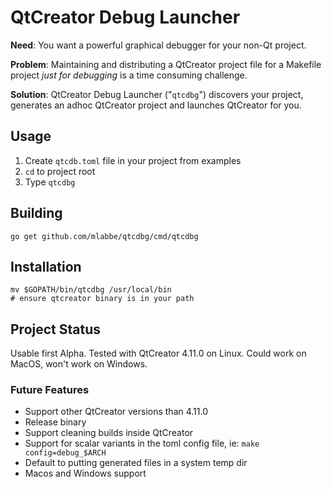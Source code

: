 # QtCreator Debug Launcher #

**Need**: You want a powerful graphical debugger for your non-Qt project.

**Problem**: Maintaining and distributing a QtCreator project file for a Makefile project _just for debugging_ is a time consuming challenge.

**Solution**: QtCreator Debug Launcher ("`qtcdbg`") discovers your project, generates an adhoc QtCreator project and launches QtCreator for you.

## Usage ##

 1. Create `qtcdb.toml` file in your project from examples
 2. `cd` to project root
 3. Type `qtcdbg`

## Building ##

    go get github.com/mlabbe/qtcdbg/cmd/qtcdbg
    
## Installation ##

    mv $GOPATH/bin/qtcdbg /usr/local/bin
    # ensure qtcreator binary is in your path 

## Project Status ##

Usable first Alpha. Tested with QtCreator 4.11.0 on Linux.  Could work on MacOS, won't work on Windows.

### Future Features ###

 - Support other QtCreator versions than 4.11.0
 - Release binary
 - Support cleaning builds inside QtCreator
 - Support for scalar variants in the toml config file, ie: `make config=debug_$ARCH`
 - Default to putting generated files in a system temp dir
 - Macos and Windows support
